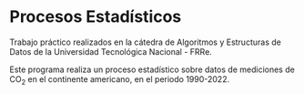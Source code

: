 # Procesos Estadísticos
Trabajo práctico realizados en la cátedra de Algoritmos y Estructuras de Datos de la Universidad Tecnológica Nacional - FRRe.

Este programa realiza un proceso estadístico sobre datos de mediciones de CO<sub>2</sub> en el continente americano, en el periodo 1990-2022. 



